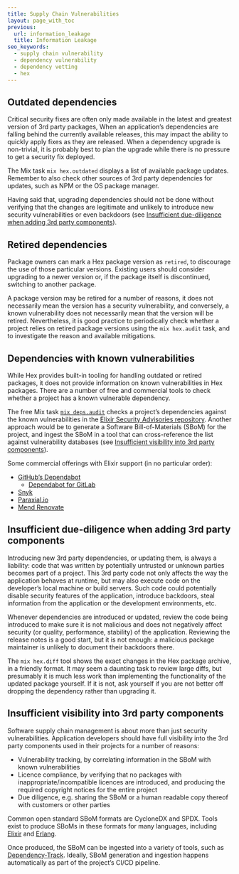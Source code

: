 ```yaml
---
title: Supply Chain Vulnerabilities
layout: page_with_toc
previous:
  url: information_leakage
  title: Information Leakage
seo_keywords:
  - supply chain vulnerability
  - dependency vulnerability
  - dependency vetting
  - hex
---
```


## Outdated dependencies

Critical security fixes are often only made available in the latest and greatest
version of 3rd party packages, When an application’s dependencies are falling
behind the currently available releases, this may impact the ability to quickly
apply fixes as they are released. When a dependency upgrade is non-trivial,
it is probably best to plan the upgrade while there is no pressure to get a security fix
deployed.

The Mix task `mix hex.outdated` displays a list of available package updates.
Remember to also check other sources of 3rd party dependencies for updates, such
as NPM or the OS package manager.

Having said that, upgrading dependencies should not be done without verifying
that the changes are legitimate and unlikely to introduce new security
vulnerabilities or even backdoors (see
[Insufficient due-diligence when adding 3rd party components](#insufficient-due-diligence-when-adding-3rd-party-components)).

## Retired dependencies

Package owners can mark a Hex package version as `retired`, to discourage the
use of those particular versions. Existing users should consider upgrading to a
newer version or, if the package itself is discontinued, switching to another
package.

A package version may be retired for a number of reasons, it does not
necessarily mean the version has a security vulnerability, and conversely, a
known vulnerability does not necessarily mean that the version will be retired.
Nevertheless, it is good practice to periodically check whether a project relies
on retired package versions using the `mix hex.audit` task, and to investigate
the reason and available mitigations.

## Dependencies with known vulnerabilities

While Hex provides built-in tooling for handling outdated or retired packages,
it does not provide information on known vulnerabilities in Hex packages. There
are a number of free and commercial tools to check whether a project has a known
vulnerable dependency.

The free Mix task [`mix deps.audit`][github:mix_audit] checks a project’s
dependencies against the known vulnerabilities in the
[Elixir Security Advisories repository][github:elixir-security-advisories].
Another approach would be to generate a Software Bill-of-Materials (SBoM) for
the project, and ingest the SBoM in a tool that can cross-reference the list
against vulnerability databases (see
[Insufficient visibility into 3rd party components](#insufficient-visibility-into-3rd-party-components)).

Some commercial offerings with Elixir support (in no particular order):

- [GitHub’s Dependabot][github:dependabot]
  - [Dependabot for GitLab][gitlab:dependabot]
- [Snyk][snyk_supply_chain_security]
- [Paraxial.io][paraxial]
- [Mend Renovate][mend_renovate]

## Insufficient due-diligence when adding 3rd party components

Introducing new 3rd party dependencies, or updating them, is always a liability:
code that was written by potentially untrusted or unknown parties becomes part
of a project. This 3rd party code not only affects the way the application
behaves at runtime, but may also execute code on the developer’s local machine
or build servers. Such code could potentially disable security features of the
application, introduce backdoors, steal information from the application or the
development environments, etc.

Whenever dependencies are introduced or updated, review the code being
introduced to make sure it is not malicious and does not negatively affect
security (or quality, performance, stability) of the application. Reviewing the
release notes is a good start, but it is not enough: a malicious package
maintainer is unlikely to document their backdoors there.

The `mix hex.diff` tool shows the exact changes in the Hex package archive, in a
friendly format. It may seem a daunting task to review large diffs, but
presumably it is much less work than implementing the functionality of the
updated package yourself. If it is not, ask yourself if you are not better off
dropping the dependency rather than upgrading it.

## Insufficient visibility into 3rd party components

Software supply chain management is about more than just security
vulnerabilities. Application developers should have full visibility into the 3rd
party components used in their projects for a number of reasons:

- Vulnerability tracking, by correlating information in the SBoM with known
  vulnerabilities
- Licence compliance, by verifying that no packages with
  inappropriate/incompatible licences are introduced, and producing the required
  copyright notices for the entire project
- Due diligence, e.g. sharing the SBoM or a human readable copy thereof with
  customers or other parties

Common open standard SBoM formats are CycloneDX and SPDX. Tools exist to produce
SBoMs in these formats for many languages, including [Elixir][hex:sbom] and
[Erlang][hex:rebar3_sbom].

Once produced, the SBoM can be ingested into a variety of tools, such as
[Dependency-Track][dependency_track]. Ideally, SBoM generation and
ingestion happens automatically as part of the project’s CI/CD pipeline.

[github:mix_audit]: https://github.com/mirego/mix_audit
[github:elixir-security-advisories]: https://github.com/mirego/elixir-security-advisories
[github:dependabot]: https://docs.github.com/en/code-security/dependabot/dependabot-alerts/about-dependabot-alerts
[gitlab:dependabot]: https://gitlab.com/dependabot-gitlab/dependabot
[snyk_supply_chain_security]: https://snyk.io/solutions/software-supply-chain-security/
[paraxial]: https://paraxial.io/
[mend_renovate]: https://www.mend.io/free-developer-tools/renovate/
[hex:sbom]: https://hex.pm/packages/sbom
[hex:rebar3_sbom]: https://hex.pm/packages/rebar3_sbom
[dependency_track]: https://dependencytrack.org
